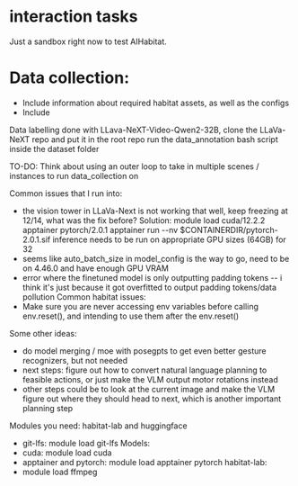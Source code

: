 # interaction tasks

Just a sandbox right now to test AIHabitat.

# Data collection:
- Include information about required habitat assets, as well as the configs
- Include


Data labelling done with LLava-NeXT-Video-Qwen2-32B, clone the LLaVa-NeXT repo and put it in the root repo
run the data_annotation bash script inside the dataset folder

TO-DO: Think about using an outer loop to take in multiple scenes / instances to run data_collection on

Common issues that I run into: 
- the vision tower in LLaVa-Next is not working that well, keep freezing at 12/14, what was the fix before?
    Solution: module load cuda/12.2.2 apptainer pytorch/2.0.1
    apptainer run --nv $CONTAINERDIR/pytorch-2.0.1.sif
    inference needs to be run on appropriate GPU sizes (64GB) for 32
- seems like auto_batch_size in model_config is the way to go, need to be on 4.46.0 and have enough GPU VRAM
- error where the finetuned model is only outputting padding tokens -- i think it's just because it got overfitted to output padding tokens/data pollution
Common habitat issues:
- Make sure you are never accessing env variables before calling env.reset(), and intending to use them after the env.reset()

Some other ideas:
- do model merging / moe with posegpts to get even better gesture recognizers, but not needed
- next steps: figure out how to convert natural language planning to feasible actions, or just make the VLM output motor rotations instead
- other steps could be to look at the current image and make the VLM figure out where they should head to next, which is another important planning step


Modules you need:
habitat-lab and huggingface
- git-lfs: module load git-lfs
Models:
- cuda: module load cuda
- apptainer and pytorch: module load apptainer pytorch
habitat-lab:
- module load ffmpeg